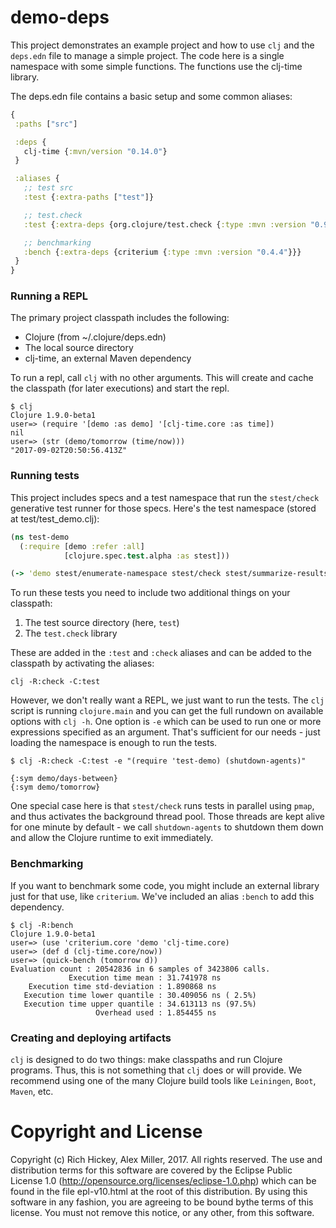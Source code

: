 demo-deps
========================================

This project demonstrates an example project and how to use `clj` and the `deps.edn` file
to manage a simple project. The code here is a single namespace with some simple functions.
The functions use the clj-time library.

The deps.edn file contains a basic setup and some common aliases:

```clojure
{
 :paths ["src"]

 :deps {
   clj-time {:mvn/version "0.14.0"}
 }

 :aliases {
   ;; test src
   :test {:extra-paths ["test"]}

   ;; test.check 
   :test {:extra-deps {org.clojure/test.check {:type :mvn :version "0.9.0"}}}

   ;; benchmarking
   :bench {:extra-deps {criterium {:type :mvn :version "0.4.4"}}}
 }
}
```

### Running a REPL

The primary project classpath includes the following:

* Clojure (from ~/.clojure/deps.edn)
* The local source directory
* clj-time, an external Maven dependency

To run a repl, call `clj` with no other arguments. This will create and cache the classpath (for later executions) and start the repl.

```shell
$ clj
Clojure 1.9.0-beta1
user=> (require '[demo :as demo] '[clj-time.core :as time])
nil
user=> (str (demo/tomorrow (time/now)))
"2017-09-02T20:50:56.413Z"
```

### Running tests

This project includes specs and a test namespace that run the `stest/check` generative test runner for those specs. Here's the test namespace (stored at test/test_demo.clj):

```clojure
(ns test-demo
  (:require [demo :refer :all]
            [clojure.spec.test.alpha :as stest]))

(-> 'demo stest/enumerate-namespace stest/check stest/summarize-results)
```

To run these tests you need to include two additional things on your classpath:

1) The test source directory (here, `test`)
2) The `test.check` library

These are added in the `:test` and `:check` aliases and can be added to the classpath by activating the aliases:

```shell
clj -R:check -C:test
```

However, we don't really want a REPL, we just want to run the tests. The `clj` script is running `clojure.main` and you can get the full rundown on available options with `clj -h`. One option is `-e` which can be used to run one or more expressions specified as an argument. That's sufficient for our needs - just loading the namespace is enough to run the tests. 

```shell
$ clj -R:check -C:test -e "(require 'test-demo) (shutdown-agents)"

{:sym demo/days-between}
{:sym demo/tomorrow}
```

One special case here is that `stest/check` runs tests in parallel using `pmap`, and thus activates the background thread pool. Those threads are kept alive for one minute by default - we call `shutdown-agents` to shutdown them down and allow the Clojure runtime to exit immediately.

### Benchmarking

If you want to benchmark some code, you might include an external library just for that use, like `criterium`. We've included an alias `:bench` to add this dependency.

```shell
$ clj -R:bench
Clojure 1.9.0-beta1
user=> (use 'criterium.core 'demo 'clj-time.core)
user=> (def d (clj-time.core/now))
user=> (quick-bench (tomorrow d))
Evaluation count : 20542836 in 6 samples of 3423806 calls.
             Execution time mean : 31.741978 ns
    Execution time std-deviation : 1.890868 ns
   Execution time lower quantile : 30.409056 ns ( 2.5%)
   Execution time upper quantile : 34.613113 ns (97.5%)
                   Overhead used : 1.854455 ns
```

### Creating and deploying artifacts

`clj` is designed to do two things: make classpaths and run Clojure programs. Thus, this is not something that `clj` does or will provide. We recommend using one of the many Clojure build tools like `Leiningen`, `Boot`, `Maven`, etc.


Copyright and License
========================================

Copyright (c) Rich Hickey, Alex Miller, 2017. All rights reserved.  The use and distribution terms for this software are covered by the Eclipse Public License 1.0 (http://opensource.org/licenses/eclipse-1.0.php) which can be found in the file epl-v10.html at the root of this distribution. By using this software in any fashion, you are agreeing to be bound bythe terms of this license.  You must not remove this notice, or any other, from this software.

